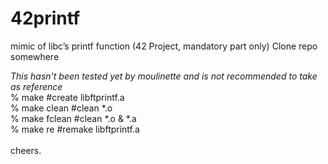 # 42printf
mimic of libc’s printf function (42 Project, mandatory part only)
Clone repo somewhere

*This hasn't been tested yet by moulinette and is not recommended to take as reference*
</br>
% make        #create libftprintf.a </br>
% make clean  #clean \*.o </br>
% make fclean #clean \*.o & \*.a </br>
% make re     #remake libftprintf.a </br>
</br>
cheers.
